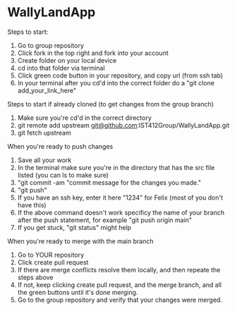 # WallyLandApp


Steps to start:

1. Go to group repository 
2. Click fork in the top right and fork into your account 
3. Create folder on your local device
4. cd into that folder via terminal 
5. Click green code button in your repository, and copy url (from ssh tab)
6. In your terminal after you cd'd into the correct folder do a "git clone add_your_link_here"

Steps to start if already cloned (to get changes from the group branch)
1. Make sure you're cd'd in the correct directory 
2. git remote add upstream git@github.com:IST412Group/WallyLandApp.git
3. git fetch upstream


When you're ready to push changes

1. Save all your work 
2. In the terminal make sure you're in the directory that has the src file listed (you can ls to make sure)
3. "git commit -am "commit message for the changes you made."
4. "git push" 
5. If you have an ssh key, enter it here "1234" for Felix (most of you don't have this)
6. If the above command doesn't work specificy the name of your branch after the push statement, for example "git push origin main"
7. If you get stuck, "git status" might help

When you're ready to merge with the main branch 

1. Go to YOUR repository 
2. Click create pull request 
3. If there are merge conflicts resolve them locally, and then repeate the steps above 
4. If not, keep clicking create pull request, and the merge branch, and all the green buttons until it's done merging.
5. Go to the group repository and verify that your changes were merged. 
